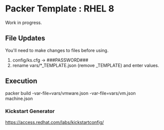 # Packer Template : RHEL 8

Work in progress.

## File Updates

You'll need to make changes to files before using.

1. config/ks.cfg -> ###PASSWORD###
2. rename vars/\*\_TEMPLATE.json (remove \_TEMPLATE) and enter values.

## Execution

packer build -var-file=vars/vmware.json -var-file=vars/vm.json machine.json

### Kickstart Generator

https://access.redhat.com/labs/kickstartconfig/
